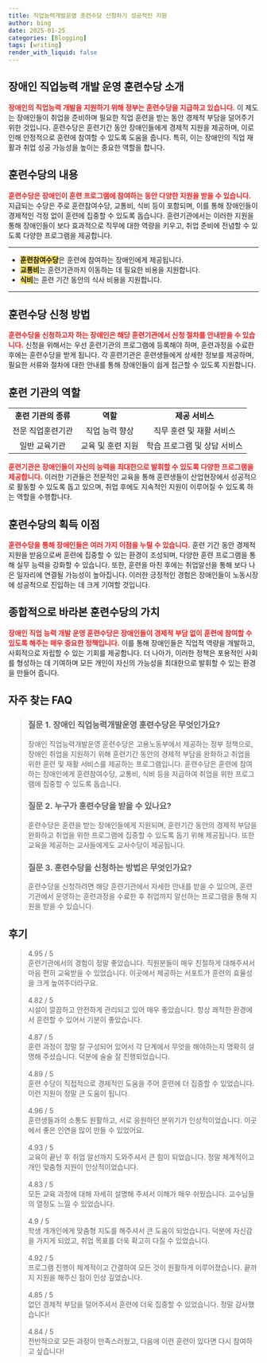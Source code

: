 ```yaml
---
title: 직업능력개발운영 훈련수당 신청하기 성공적인 지원
author: bing
date: 2025-01-25
categories: [Blogging]
tags: [writing]
render_with_liquid: false
---
```



<h2 id='장애인직업능력개발운영훈련수당소개'>장애인 직업능력 개발 운영 훈련수당 소개</h2>

<p><b><span style="color: #ee2323;">장애인의 직업능력 개발을 지원하기 위해 정부는 훈련수당을 지급하고 있습니다.</span></b> 이 제도는 장애인들이 취업을 준비하며 필요한 직업 훈련을 받는 동안 경제적 부담을 덜어주기 위한 것입니다. 훈련수당은 훈련기간 동안 장애인들에게 경제적 지원을 제공하며, 이로 인해 안정적으로 훈련에 참여할 수 있도록 도움을 줍니다. 특히, 이는 장애인의 직업 재활과 취업 성공 가능성을 높이는 중요한 역할을 합니다.</p>

<h2 id='훈련수당내용'>훈련수당의 내용</h2>

<p><b><span style="color: #ee2323;">훈련수당은 장애인이 훈련 프로그램에 참여하는 동안 다양한 지원을 받을 수 있습니다.</span></b> 지급되는 수당은 주로 훈련참여수당, 교통비, 식비 등이 포함되며, 이를 통해 장애인들이 경제적인 걱정 없이 훈련에 집중할 수 있도록 돕습니다. 훈련기관에서는 이러한 지원을 통해 장애인들이 보다 효과적으로 직무에 대한 역량을 키우고, 취업 준비에 전념할 수 있도록 다양한 프로그램을 제공합니다.</p>

<hr />

<ul>
    <li><b><span style="background-color: #ffe066;">훈련참여수당</span></b>은 훈련에 참여하는 장애인에게 제공됩니다.</li>
    <li><b><span style="background-color: #ffe066;">교통비</span></b>는 훈련기관까지 이동하는 데 필요한 비용을 지원합니다.</li>
    <li><b><span style="background-color: #ffe066;">식비</span></b>는 훈련 기간 동안의 식사 비용을 지원합니다.</li>
</ul>

<hr />

<h2 id='훈련수당신청방법'>훈련수당 신청 방법</h2>

<p><b><span style="color: #ee2323;">훈련수당을 신청하고자 하는 장애인은 해당 훈련기관에서 신청 절차를 안내받을 수 있습니다.</span></b> 신청을 위해서는 우선 훈련기관의 프로그램에 등록해야 하며, 훈련과정을 수료한 후에는 훈련수당을 받게 됩니다. 각 훈련기관은 훈련생들에게 상세한 정보를 제공하며, 필요한 서류와 절차에 대한 안내를 통해 장애인들이 쉽게 접근할 수 있도록 지원합니다.</p>

<h2 id='훈련기관의역할'>훈련 기관의 역할</h2>

<table>
    <tr>
        <td style="text-align: center; height: 17px;"><b>훈련 기관의 종류</b></td>
        <td style="text-align: center; height: 17px;"><b>역할</b></td>
        <td style="text-align: center; height: 17px;"><b>제공 서비스</b></td>
    </tr>
    <tr>
        <td style="text-align: center; height: 17px;">전문 직업훈련기관</td>
        <td style="text-align: center; height: 17px;">직업 능력 향상</td>
        <td style="text-align: center; height: 17px;">직무 훈련 및 재활 서비스</td>
    </tr>
    <tr>
        <td style="text-align: center; height: 17px;">일반 교육기관</td>
        <td style="text-align: center; height: 17px;">교육 및 훈련 지원</td>
        <td style="text-align: center; height: 17px;">학습 프로그램 및 상담 서비스</td>
    </tr>
</table>

<p><b><span style="color: #ee2323;">훈련기관은 장애인들이 자신의 능력을 최대한으로 발휘할 수 있도록 다양한 프로그램을 제공합니다.</span></b> 이러한 기관들은 전문적인 교육을 통해 훈련생들이 산업현장에서 성공적으로 활동할 수 있도록 돕고 있으며, 취업 후에도 지속적인 지원이 이루어질 수 있도록 하는 역할을 수행합니다.</p>

<h2 id='훈련수당획득이점'>훈련수당의 획득 이점</h2>

<p><b><span style="color: #ee2323;">훈련수당을 통해 장애인들은 여러 가지 이점을 누릴 수 있습니다.</span></b> 훈련 기간 동안 경제적 지원을 받음으로써 훈련에 집중할 수 있는 환경이 조성되며, 다양한 훈련 프로그램을 통해 실무 능력을 강화할 수 있습니다. 또한, 훈련을 마친 후에는 취업알선을 통해 보다 나은 일자리에 연결될 가능성이 높아집니다. 이러한 긍정적인 경험은 장애인들이 노동시장에 성공적으로 진입하는 데 크게 기여할 것입니다.</p>

<h2 id='종합적으로'>종합적으로 바라본 훈련수당의 가치</h2>

<p><b><span style="color: #ee2323;">장애인 직업 능력 개발 운영 훈련수당은 장애인들이 경제적 부담 없이 훈련에 참여할 수 있도록 해주는 매우 중요한 정책입니다.</span></b> 이를 통해 장애인들은 직업적 역량을 개발하고, 사회적으로 자립할 수 있는 기회를 제공합니다. 더 나아가, 이러한 정책은 포용적인 사회를 형성하는 데 기여하며 모든 개인이 자신의 가능성을 최대한으로 발휘할 수 있는 환경을 만들어 줍니다.</p>


<h2 id='자주_찾는_FAQ'>자주 찾는 FAQ</h2>
<div itemscope="" itemtype="https://schema.org/FAQPage"> 
<blockquote> 
<div itemscope="" itemprop="mainEntity" itemtype="https://schema.org/Question"> 
<h3 itemprop="name">질문 1. 장애인 직업능력개발운영 훈련수당은 무엇인가요?</h3> 
<div itemscope="" itemprop="acceptedAnswer" itemtype="https://schema.org/Answer"> 
<span itemprop="text"> 
<p>장애인 직업능력개발운영 훈련수당은 고용노동부에서 제공하는 정부 정책으로, 장애인 취업을 지원하기 위해 훈련기간 동안의 경제적 부담을 완화하고 취업을 위한 훈련 및 재활 서비스를 제공하는 프로그램입니다. 훈련수당은 훈련에 참여하는 장애인에게 훈련참여수당, 교통비, 식비 등을 지급하여 취업을 위한 프로그램에 집중할 수 있도록 돕습니다.</p> 
</span> 
</div> 
</div> 
<div itemscope="" itemprop="mainEntity" itemtype="https://schema.org/Question"> 
<h3 itemprop="name">질문 2. 누구가 훈련수당을 받을 수 있나요?</h3> 
<div itemscope="" itemprop="acceptedAnswer" itemtype="https://schema.org/Answer"> 
<span itemprop="text"> 
<p>훈련수당은 훈련을 받는 장애인들에게 지원되며, 훈련기간 동안의 경제적 부담을 완화하고 취업을 위한 프로그램에 집중할 수 있도록 돕기 위해 제공됩니다. 또한 교육을 제공하는 교사들에게도 교사수당이 제공됩니다.</p> 
</span> 
</div> 
</div> 
<div itemscope="" itemprop="mainEntity" itemtype="https://schema.org/Question"> 
<h3 itemprop="name">질문 3. 훈련수당을 신청하는 방법은 무엇인가요?</h3> 
<div itemscope="" itemprop="acceptedAnswer" itemtype="https://schema.org/Answer"> 
<span itemprop="text"> 
<p>훈련수당을 신청하려면 해당 훈련기관에서 자세한 안내를 받을 수 있으며, 훈련기관에서 운영하는 훈련과정을 수료한 후 취업까지 알선하는 프로그램을 통해 지원을 받을 수 있습니다.</p> 
</span> 
</div> 
</div> 
</blockquote> 
</div>
<h2 id='후기'>후기</h2>
<div itemscope itemtype="https://schema.org/Product">
  <blockquote>
  <div itemprop="review" itemscope itemtype="https://schema.org/Review">
      <div itemprop="reviewRating" itemscope itemtype="https://schema.org/Rating"> <span itemprop="ratingValue">4.95</span> / <span itemprop="bestRating">5</span> </div>
      <span itemprop="reviewBody">훈련기관에서의 경험이 정말 좋았습니다. 직원분들이 매우 친절하게 대해주셔서 마음 편히 교육받을 수 있었습니다. 이곳에서 제공하는 서포트가 훈련의 효율성을 크게 높여주더라구요.</span>
  </div>
  <br>
  <div itemprop="review" itemscope itemtype="https://schema.org/Review">
      <div itemprop="reviewRating" itemscope itemtype="https://schema.org/Rating"> <span itemprop="ratingValue">4.82</span> / <span itemprop="bestRating">5</span> </div>
      <span itemprop="reviewBody">시설이 깔끔하고 안전하게 관리되고 있어 매우 좋았습니다. 항상 쾌적한 환경에서 훈련할 수 있어서 기분이 좋았습니다.</span>
  </div>
  <br>
  <div itemprop="review" itemscope itemtype="https://schema.org/Review">
      <div itemprop="reviewRating" itemscope itemtype="https://schema.org/Rating"> <span itemprop="ratingValue">4.87</span> / <span itemprop="bestRating">5</span> </div>
      <span itemprop="reviewBody">훈련 과정이 정말 잘 구성되어 있어서 각 단계에서 무엇을 해야하는지 명확히 설명해 주셨습니다. 덕분에 술술 잘 진행되었습니다.</span>
  </div>
  <br>
  <div itemprop="review" itemscope itemtype="https://schema.org/Review">
      <div itemprop="reviewRating" itemscope itemtype="https://schema.org/Rating"> <span itemprop="ratingValue">4.89</span> / <span itemprop="bestRating">5</span> </div>
      <span itemprop="reviewBody">훈련 수당이 직접적으로 경제적인 도움을 주어 훈련에 더 집중할 수 있었습니다. 이런 지원이 정말 큰 도움이 됩니다.</span>
  </div>
  <br>
  <div itemprop="review" itemscope itemtype="https://schema.org/Review">
      <div itemprop="reviewRating" itemscope itemtype="https://schema.org/Rating"> <span itemprop="ratingValue">4.96</span> / <span itemprop="bestRating">5</span> </div>
      <span itemprop="reviewBody">훈련생들과의 소통도 원활하고, 서로 응원하던 분위기가 인상적이었습니다. 이곳에서 좋은 인연을 많이 만들 수 있었어요.</span>
  </div>
  <br>
  <div itemprop="review" itemscope itemtype="https://schema.org/Review">
      <div itemprop="reviewRating" itemscope itemtype="https://schema.org/Rating"> <span itemprop="ratingValue">4.93</span> / <span itemprop="bestRating">5</span> </div>
      <span itemprop="reviewBody">교육이 끝난 후 취업 알선까지 도와주셔서 큰 힘이 되었습니다. 정말 체계적이고 개인 맞춤형 지원이 인상적이었습니다.</span>
  </div>
  <br>
  <div itemprop="review" itemscope itemtype="https://schema.org/Review">
      <div itemprop="reviewRating" itemscope itemtype="https://schema.org/Rating"> <span itemprop="ratingValue">4.83</span> / <span itemprop="bestRating">5</span> </div>
      <span itemprop="reviewBody">모든 교육 과정에 대해 자세히 설명해 주셔서 이해가 매우 쉬웠습니다. 교수님들의 열정도 느낄 수 있었습니다.</span>
  </div>
  <br>
  <div itemprop="review" itemscope itemtype="https://schema.org/Review">
      <div itemprop="reviewRating" itemscope itemtype="https://schema.org/Rating"> <span itemprop="ratingValue">4.9</span> / <span itemprop="bestRating">5</span> </div>
      <span itemprop="reviewBody">학생 개개인에게 맞춤형 지도를 해주셔서 큰 도움이 되었습니다. 덕분에 자신감을 가지게 되었고, 취업 목표를 더욱 확고히 다질 수 있었습니다.</span>
  </div>
  <br>
  <div itemprop="review" itemscope itemtype="https://schema.org/Review">
      <div itemprop="reviewRating" itemscope itemtype="https://schema.org/Rating"> <span itemprop="ratingValue">4.92</span> / <span itemprop="bestRating">5</span> </div>
      <span itemprop="reviewBody">프로그램 진행이 체계적이고 간결하여 모든 것이 원활하게 이루어졌습니다. 끝까지 지원을 해주신 점이 인상 깊었습니다.</span>
  </div>
  <br>
  <div itemprop="review" itemscope itemtype="https://schema.org/Review">
      <div itemprop="reviewRating" itemscope itemtype="https://schema.org/Rating"> <span itemprop="ratingValue">4.85</span> / <span itemprop="bestRating">5</span> </div>
      <span itemprop="reviewBody">없던 경제적 부담을 덜어주셔서 훈련에 더욱 집중할 수 있었습니다. 정말 감사했습니다!</span>
  </div>
  <br>
  <div itemprop="review" itemscope itemtype="https://schema.org/Review">
      <div itemprop="reviewRating" itemscope itemtype="https://schema.org/Rating"> <span itemprop="ratingValue">4.84</span> / <span itemprop="bestRating">5</span> </div>
      <span itemprop="reviewBody">전반적으로 모든 과정이 만족스러웠고, 다음에 이런 훈련이 있다면 다시 참여하고 싶습니다!</span>
  </div>
  </blockquote>
</div>
